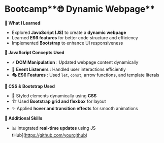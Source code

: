 # Bootcamp**🌐 Dynamic Webpage**  

**📖 What I Learned**  
- Explored **JavaScript (JS)** to create a **dynamic webpage**  
- Learned **ES6 features** for better code structure and efficiency  
- Implemented **Bootstrap** to enhance UI responsiveness  

**📌 JavaScript Concepts Used**  
- ⚡ **DOM Manipulation** : Updated webpage content dynamically  
- 🔄 **Event Listeners** : Handled user interactions efficiently  
- 🎭 **ES6 Features** : Used `let`, `const`, arrow functions, and template literals  

**🎨 CSS & Bootstrap Used**  
- 🎨 Styled elements dynamically using **CSS**  
- 🏗️ Used **Bootstrap grid and flexbox** for layout  
- ✨ Applied **hover and transition effects** for smooth animations  

**🚀 Additional Skills**  
- 📊 Integrated **real-time updates** using JS  
tHub](https://github.com/yourgithub)  
